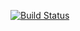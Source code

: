 [![Build Status](https://travis-ci.org/Rainyan/travis-sourcemod-test.svg?branch=master)](https://travis-ci.org/Rainyan/travis-sourcemod-test)